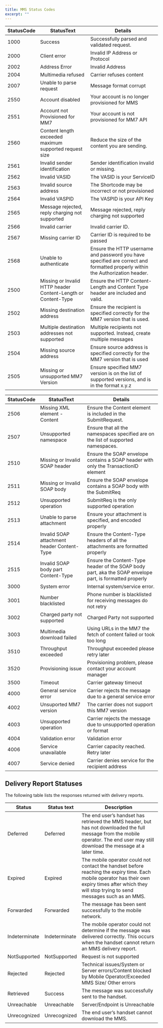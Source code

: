 ```yaml
---
title: MMS Status Codes
excerpt: ""
---
```


| **StatusCode** | **StatusText**                                                | **Details**                                                                                                                  |
| -------------- | ------------------------------------------------------------- | ---------------------------------------------------------------------------------------------------------------------------- |
| 1000           | Success                                                       | Successfully parsed and validated request.                                                                                   |
| 2000           | Client error                                                  | Invalid IP Address or Protocol                                                                                               |
| 2002           | Address Error                                                 | Invalid Address                                                                                                              |
| 2004           | Multimedia refused                                            | Carrier refuses content                                                                                                      |
| 2007           | Unable to parse request                                       | Message format corrupt                                                                                                       |
| 2550           | Account disabled                                              | Your account is no longer provisioned for MMS                                                                                |
| 2551           | Account not Provisioned for MM7                               | Your account is not provisioned for MM7 API                                                                                  |
| 2560           | Content length exceeded maximum supported request size        | Reduce the size of the content you are sending.                                                                              |
| 2561           | Invalid sender identification                                 | Sender identification invalid or missing.                                                                                    |
| 2562           | Invalid VASID                                                 | The VASID is your ServiceID                                                                                                  |
| 2563           | Invalid source address                                        | The Shortcode may be incorrect or not provisioned                                                                            |
| 2564           | Invalid VASPID                                                | The VASPID is your API Key                                                                                                   |
| 2565           | Message rejected, reply charging not supported                | Message rejected, reply charging not supported                                                                               |
| 2566           | Invalid carrier                                               | Invalid carrier ID.                                                                                                          |
| 2567           | Missing carrier ID                                            | Carrier ID is required to be passed                                                                                          |
| 2568           | Unable to authenticate                                        | Ensure the HTTP username and password you have specified are correct and formatted properly within the Authorization header. |
| 2500           | Missing or Invalid HTTP header Content-Length or Content-Type | Ensure the HTTP Content-Length and Content Type header are included and valid.                                               |
| 2502           | Missing destination address                                   | Ensure the recipient is specified correctly for the MM7 version that is used.                                                |
| 2503           | Multiple destination addresses not supported                  | Multiple recipients not supported. Instead, create multiple messages                                                         |
| 2504           | Missing source address                                        | Ensure source address is specified correctly for the MM7 version that is used                                                |
| 2505           | Missing or unsupported MM7 Version                            | Ensure specified MM7 version is on the list of supported versions, and is in the format x.y.z                                |

| StatusCode | StatusText                                  | Details                                                                                                 |
| ---------- | ------------------------------------------- | ------------------------------------------------------------------------------------------------------- |
| 2506       | Missing XML element - Content               | Ensure the Content element is included in the SubmitRequest.                                            |
| 2507       | Unsupported namespace                       | Ensure that all the namespaces specified are on the list of supported namespaces.                       |
| 2510       | Missing or Invalid SOAP header              | Ensure the SOAP envelope contains a SOAP header with only the TransactionID element                     |
| 2511       | Missing or Invalid SOAP body                | Ensure the SOAP envelope contains a SOAP body with the SubmitReq                                        |
| 2512       | Unsupported operation                       | SubmitReq is the only supported operation                                                               |
| 2513       | Unable to parse attachment                  | Ensure your attachment is specified, and encoded properly                                               |
| 2514       | Invalid SOAP attachment header Content-Type | Ensure the Content-Type headers of all the attachments are formatted properly                           |
| 2515       | Invalid SOAP body part Content-Type         | Ensure the Content-Type header of the SOAP body part, aka the SOAP envelope part, is formatted properly |
| 3000       | System error                                | Internal system/service error.                                                                          |
| 3001       | Number blacklisted                          | Phone number is blacklisted for receiving messages do not retry                                         |
| 3002       | Charged party not supported                 | Charged Party not supported                                                                             |
| 3003       | Multimedia download failed                  | Using URLs in the MM7 the fetch of content failed or took too long                                      |
| 3510       | Throughput exceeded                         | Throughput exceeded please retry later                                                                  |
| 3520       | Provisioning issue                          | Provisioning problem, please contact your account manager                                               |
| 3500       | Timeout                                     | Carrier gateway timeout                                                                                 |
| 4000       | General service error                       | Carrier rejects the message due to a general service error                                              |
| 4002       | Unsuported MM7 version                      | The carrier does not support this MM7 version                                                           |
| 4003       | Unsupported operation                       | Carrier rejects the message due to unsupported operation or format                                      |
| 4004       | Validation error                            | Validation error                                                                                        |
| 4006       | Service unavailable                         | Carrier capacity reached. Retry later                                                                   |
| 4007       | Service denied                              | Carrier denies service for the recipient address                                                        |

## Delivery Report Statuses

The following table lists the responses returned with delivery reports.

| Status        | Status text   | Description                                                                                                                                                                                           |
| ------------- | ------------- | ----------------------------------------------------------------------------------------------------------------------------------------------------------------------------------------------------- |
| Deferred      | Deferred      | The end user’s handset has retrieved the MMS header, but has not downloaded the full message from the mobile operator. The end user may still download the message at a later time.                   |
| Expired       | Expired       | The mobile operator could not contact the handset before reaching the expiry time. Each mobile operator has their own expiry times after which they will stop trying to send messages such as an MMS. |
| Forwarded     | Forwarded     | The message has been sent successfully to the mobile network.                                                                                                                                         |
| Indeterminate | Indeterminate | The mobile operator could not determine if the message was delivered correctly. This occurs when the handset cannot return an MMS delivery report.                                                    |
| NotSupported  | NotSupported  | Request is not supported                                                                                                                                                                              |
| Rejected      | Rejected      | Technical issues/System or Server errors/Content blocked by Mobile Operator/Exceeded MMS Size/ Other errors                                                                                           |
| Retrieved     | Success       | The message was successfully sent to the handset.                                                                                                                                                     |
| Unreachable   | Unreachable   | Server/Endpoint is Unreachable                                                                                                                                                                        |
| Unrecognized  | Unrecognized  | The end user’s handset cannot download the MMS.                                                                                                                                                       |
